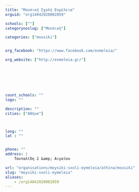 ```yaml
---
title: "Μουσική Σχολή Ευμέλεια"
orguid: "org14042020002859"

schools: [""]
categorynoslug: ["Μουσική"]

categories: ["mousiki"]


org_facebook: "https://www.facebook.com/evmeleia/"

org_website: ["http://evmeleia.gr/"]







count_schools: ""
logo: ""

description: ""
cities: ["Αθήνα"]



long: ""
lat : ""


phone: ""
address: |
    Τανταλίδη 2 &amp; Αιγαίου

url: "organisations/moysiki-sxoli-eymeleia/athina/mousiki"
slug: "moysiki-sxoli-eymeleia"
aliases:
    - /org14042020002859
---
```



